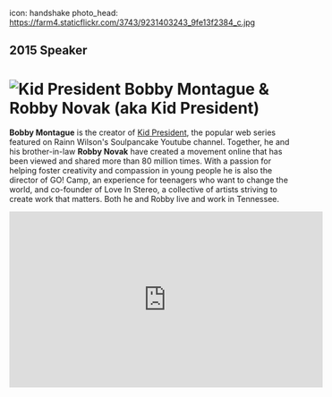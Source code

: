 icon: handshake
photo_head: https://farm4.staticflickr.com/3743/9231403243_9fe13f2384_c.jpg

## 2015 Speaker

# ![Kid President](http://imgs.wds.fm/kid-president-round.png) Bobby Montague & Robby Novak (aka Kid President)

<div class="zig-zags_blue"></div>

**Bobby Montague** is the creator of <a href="https://www.youtube.com/playlist?list=PLzvRx_johoA-YabI6FWcU-jL6nKA1Um-t" target="_blank">Kid President</a>, the popular web series featured on Rainn Wilson's Soulpancake Youtube channel. Together, he and his brother-in-law **Robby Novak** have created a movement online that has been viewed and shared more than 80 million times. With a passion for helping foster creativity and compassion in young people he is also the director of GO! Camp, an experience for teenagers who want to change the world, and co-founder of Love In Stereo, a collective of artists striving to create work that matters. Both he and Robby live and work in Tennessee.

<iframe width="560" height="315" src="https://www.youtube.com/embed/9Jcl-5wlzn4" frameborder="0" allowfullscreen></iframe>
